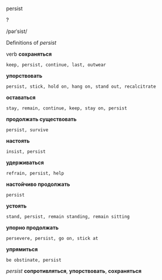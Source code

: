 persist

?

/pərˈsist/

Definitions of _persist_

verb
**сохраняться**

    keep, persist, continue, last, outwear
**упорствовать**

    persist, stick, hold on, hang on, stand out, recalcitrate
**оставаться**

    stay, remain, continue, keep, stay on, persist
**продолжать существовать**

    persist, survive
**настоять**

    insist, persist
**удерживаться**

    refrain, persist, help
**настойчиво продолжать**

    persist
**устоять**

    stand, persist, remain standing, remain sitting
**упорно продолжать**

    persevere, persist, go on, stick at
**упрямиться**

    be obstinate, persist

_persist_
**сопротивляться**, **упорствовать**, **сохраняться**